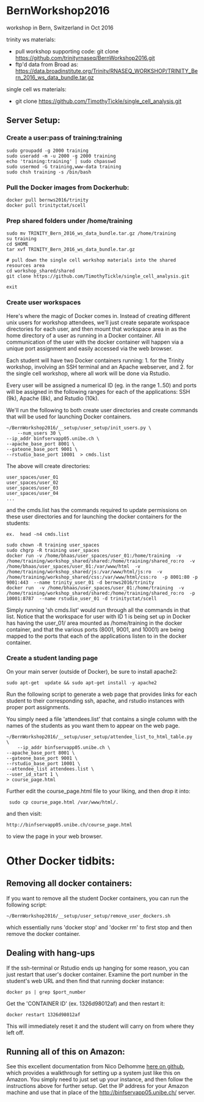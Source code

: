 # BernWorkshop2016
workshop in Bern, Switzerland in Oct 2016

trinity ws materials:

*  pull workshop supporting code: git clone https://github.com/trinityrnaseq/BernWorkshop2016.git
*  ftp'd data from Broad as: <https://data.broadinstitute.org/Trinity/RNASEQ_WORKSHOP/TRINITY_Bern_2016_ws_data_bundle.tar.gz>

single cell ws materials:
*  git clone https://github.com/TimothyTickle/single_cell_analysis.git


## Server Setup:

### Create a user:pass of training:training

    sudo groupadd -g 2000 training
    sudo useradd -m -u 2000 -g 2000 training
    echo 'training:training' | sudo chpasswd
    sudo usermod -G training,www-data training
    sudo chsh training -s /bin/bash


### Pull the Docker images from Dockerhub:

    docker pull bernws2016/trinity
    docker pull trinityctat/scell



### Prep shared folders under /home/training

    sudo mv TRINITY_Bern_2016_ws_data_bundle.tar.gz /home/training
    su training
    cd $HOME
    tar xvf TRINITY_Bern_2016_ws_data_bundle.tar.gz

    # pull down the single cell workshop materials into the shared resources area
    cd workshop_shared/shared
    git clone https://github.com/TimothyTickle/single_cell_analysis.git
    
    exit


### Create user workspaces

Here's where the magic of Docker comes in.  Instead of creating different unix users for workshop attendees, we'll just create separate workspace directories for each user, and then mount that workspace area in as the home directory of a user as running in a Docker container.  All communication of the user with the docker container will happen via a unique port assignment and easily accessed via the web browser.

Each student will have two Docker containers running:  1. for the Trinity workshop, involving an SSH terminal and an Apache webserver, and 2. for the single cell workshop, where all work will be done via Rstudio.

Every user will be assigned a numerical ID (eg. in the range 1..50) and ports will be assigned in the following ranges for each of the applications: SSH (9k), Apache (8k), and Rstudio (10k).

We'll run the following to both create user directories and create commands that will be used for launching Docker containers.

    ~/BernWorkshop2016/__setup/user_setup/init_users.py \
        --num_users 30 \
	--ip_addr binfservapp05.unibe.ch \
	--apache_base_port 8001 \
	--gateone_base_port 9001 \
	--rstudio_base_port 10001  > cmds.list

The above will create directories:

    user_spaces/user_01
    user_spaces/user_02
    user_spaces/user_03
    user_spaces/user_04
    ...

and the cmds.list has the commands required to update permissions on these user directories and for launching the docker containers for the students:

    ex.  head -n4 cmds.list

    sudo chown -R training user_spaces
    sudo chgrp -R training user_spaces
    docker run -v /home/bhaas/user_spaces/user_01:/home/training  -v /home/training/workshop_shared/shared:/home/training/shared_ro:ro  -v /home/bhaas/user_spaces/user_01:/var/www/html  -v /home/training/workshop_shared/js:/var/www/html/js:ro  -v /home/training/workshop_shared/css:/var/www/html/css:ro  -p 8001:80 -p 9001:443  --name trinity_user_01 -d bernws2016/trinity
    docker run  -v /home/bhaas/user_spaces/user_01:/home/training  -v /home/training/workshop_shared/shared:/home/training/shared_ro:ro  -p 10001:8787  --name rstudio_user_01 -d trinityctat/scell


Simply running 'sh cmds.list' would run through all the commands in that list.  Notice that the workspace for user with ID 1 is being set up in Docker has having the user_01/ area mounted as /home/training in the docker container, and that the various ports (8001, 9001, and 10001) are being mapped to the ports that each of the applications listen to in the docker container.



### Create a student landing page

On your main server (outside of Docker), be sure to install apache2:

    sudo apt-get  update && sudo apt-get install -y apache2


Run the following script to generate a web page that provides links for each student to their corresponding ssh, apache, and rstudio instances with proper port assignments.

You simply need a file 'attendees.list' that contains a single column with the names of the students as you want them to appear on the web page.


    ~/BernWorkshop2016/__setup/user_setup/attendee_list_to_html_table.py  \
        --ip_addr binfservapp05.unibe.ch \
	--apache_base_port 8001 \
	--gateone_base_port 9001 \
	--rstudio_base_port 10001 \
	--attendee_list attendees.list \
	--user_id_start 1 \
	> course_page.html

Further edit the course_page.html file to your liking, and then drop it into:

     sudo cp course_page.html /var/www/html/.

and then visit:

    http://binfservapp05.unibe.ch/course_page.html

to view the page in your web browser.

# Other Docker tidbits:

## Removing all docker containers:

If you want to remove all the student Docker containers, you can run the following script:

    ~/BernWorkshop2016/__setup/user_setup/remove_user_dockers.sh

which essentially runs 'docker stop' and 'docker rm' to first stop and then remove the docker container.

## Dealing with hang-ups

If the ssh-terminal or Rstudio ends up hanging for some reason, you can just restart that user's docker container.  Examine the port number in the student's web URL and then find that running docker instance:

    docker ps | grep $port_number

Get the 'CONTAINER ID' (ex. 1326d98012af)  and then restart it:

    docker restart 1326d98012af

This will immediately reset it and the student will carry on from where they left off.

## Running all of this on Amazon:

See this excellent documentation from Nico Delhomme [here on github](https://github.com/ekorpela/cloud-vm-workshop/blob/master/materials/NicolasDelhomme/using_docker_on_aws_for_bioinformatics_workshops-practical.pdf), which provides a walkthrough for setting up a system just like this on Amazon. You simply need to just set up your instance, and then follow the instructions above for further setup.  Get the IP address for your Amazon machine and use that in place of the http://binfservapp05.unibe.ch/ server.


